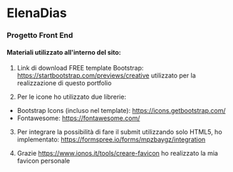 # ElenaDias
### Progetto Front End

#### Materiali utilizzato all'interno del sito:

1. Link di download FREE template Bootstrap: https://startbootstrap.com/previews/creative utilizzato per la realizzazione di questo portfolio

2. Per le icone ho utilizzato due librerie:
  - Bootstrap Icons (incluso nel template): https://icons.getbootstrap.com/
  - Fontawesome: https://fontawesome.com/

3. Per integrare la possibilità di fare il submit utilizzando solo HTML5, ho implementato: https://formspree.io/forms/mpzbaygz/integration

4. Grazie https://www.ionos.it/tools/creare-favicon ho realizzato la mia favicon personale

